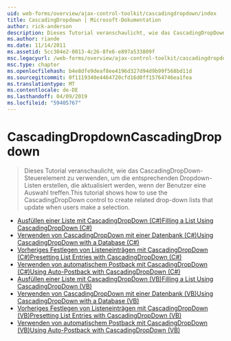 ```yaml
---
uid: web-forms/overview/ajax-control-toolkit/cascadingdropdown/index
title: CascadingDropdown | Microsoft-Dokumentation
author: rick-anderson
description: Dieses Tutorial veranschaulicht, wie das CascadingDropDown-Steuerelement zu verwenden, um die entsprechenden Dropdown-Listen erstellen, die aktualisiert werden, wenn der Benutzer eine Auswahl treffen.
ms.author: riande
ms.date: 11/14/2011
ms.assetid: 5cc304e2-0013-4c26-8fe6-e897a533809f
msc.legacyurl: /web-forms/overview/ajax-control-toolkit/cascadingdropdown
msc.type: chapter
ms.openlocfilehash: b4e8dfe9deaf8ee4196d327d94d9b99f568bd11d
ms.sourcegitcommit: 0f1119340e4464720cfd16d0ff15764746ea1fea
ms.translationtype: MT
ms.contentlocale: de-DE
ms.lasthandoff: 04/09/2019
ms.locfileid: "59405767"
---
```

# <a name="cascadingdropdown"></a><span data-ttu-id="59ec7-103">CascadingDropdown</span><span class="sxs-lookup"><span data-stu-id="59ec7-103">CascadingDropdown</span></span>

> <span data-ttu-id="59ec7-104">Dieses Tutorial veranschaulicht, wie das CascadingDropDown-Steuerelement zu verwenden, um die entsprechenden Dropdown-Listen erstellen, die aktualisiert werden, wenn der Benutzer eine Auswahl treffen.</span><span class="sxs-lookup"><span data-stu-id="59ec7-104">This tutorial shows how to use the CascadingDropDown control to create related drop-down lists that update when users make a selection.</span></span>


- [<span data-ttu-id="59ec7-105">Ausfüllen einer Liste mit CascadingDropDown (C#)</span><span class="sxs-lookup"><span data-stu-id="59ec7-105">Filling a List Using CascadingDropDown (C#)</span></span>](filling-a-list-using-cascadingdropdown-cs.md)
- [<span data-ttu-id="59ec7-106">Verwenden von CascadingDropDown mit einer Datenbank (C#)</span><span class="sxs-lookup"><span data-stu-id="59ec7-106">Using CascadingDropDown with a Database (C#)</span></span>](using-cascadingdropdown-with-a-database-cs.md)
- [<span data-ttu-id="59ec7-107">Vorheriges Festlegen von Listeneinträgen mit CascadingDropDown (C#)</span><span class="sxs-lookup"><span data-stu-id="59ec7-107">Presetting List Entries with CascadingDropDown (C#)</span></span>](presetting-list-entries-with-cascadingdropdown-cs.md)
- [<span data-ttu-id="59ec7-108">Verwenden von automatischem Postback mit CascadingDropDown (C#)</span><span class="sxs-lookup"><span data-stu-id="59ec7-108">Using Auto-Postback with CascadingDropDown (C#)</span></span>](using-auto-postback-with-cascadingdropdown-cs.md)
- [<span data-ttu-id="59ec7-109">Ausfüllen einer Liste mit CascadingDropDown (VB)</span><span class="sxs-lookup"><span data-stu-id="59ec7-109">Filling a List Using CascadingDropDown (VB)</span></span>](filling-a-list-using-cascadingdropdown-vb.md)
- [<span data-ttu-id="59ec7-110">Verwenden von CascadingDropDown mit einer Datenbank (VB)</span><span class="sxs-lookup"><span data-stu-id="59ec7-110">Using CascadingDropDown with a Database (VB)</span></span>](using-cascadingdropdown-with-a-database-vb.md)
- [<span data-ttu-id="59ec7-111">Vorheriges Festlegen von Listeneinträgen mit CascadingDropDown (VB)</span><span class="sxs-lookup"><span data-stu-id="59ec7-111">Presetting List Entries with CascadingDropDown (VB)</span></span>](presetting-list-entries-with-cascadingdropdown-vb.md)
- [<span data-ttu-id="59ec7-112">Verwenden von automatischem Postback mit CascadingDropDown (VB)</span><span class="sxs-lookup"><span data-stu-id="59ec7-112">Using Auto-Postback with CascadingDropDown (VB)</span></span>](using-auto-postback-with-cascadingdropdown-vb.md)

